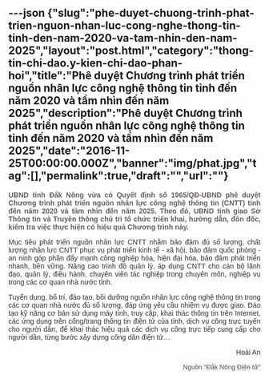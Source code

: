 ---json
{"slug":"phe-duyet-chuong-trinh-phat-trien-nguon-nhan-luc-cong-nghe-thong-tin-tinh-den-nam-2020-va-tam-nhin-den-nam-2025","layout":"post.html","category":"thong-tin-chi-dao.y-kien-chi-dao-phan-hoi","title":"Phê duyệt Chương trình phát triển nguồn nhân lực công nghệ thông tin tỉnh đến năm 2020 và tầm nhìn đến năm 2025","description":"Phê duyệt Chương trình phát triển nguồn nhân lực công nghệ thông tin tỉnh đến năm 2020 và tầm nhìn đến năm 2025","date":"2016-11-25T00:00:00.000Z","banner":"img/phat.jpg","tag":[],"permalink":true,"draft":"","url":""}
---
<p class="text-intro" style="font-family: Arial, sans-serif; text-align: justify; font-weight: bold; color: rgb(103, 96, 96);">UBND tỉnh Đắk Nông vừa có Quyết định số 1965/QĐ-UBND phê duyệt Chương trình phát triển nguồn nhân lực công nghệ thông tin (CNTT) tỉnh đến năm 2020 và tầm nhìn đến năm 2025. Theo đó, UBND tỉnh giao Sở Thông tin và Truyền thông chủ trì tổ chức triển khai, hướng dẫn, đôn đốc, kiểm tra việc thực hiện có hiệu quả Chương trình này.</p><div class="newscontent" style="color: rgb(51, 51, 51); font-family: Arial, sans-serif;"><p style="text-align: justify;">Mục tiêu phát triển nguồn nhân lực CNTT nhằm bảo đảm đủ số lượng, chất lượng nhân lực CNTT phục vụ phát triển kinh tế - xã hội, bảo đảm quốc phòng - an ninh góp phần đẩy mạnh công nghiệp hóa, hiện đại hóa, bảo đảm phát triển nhanh, bền vững. Nâng cao trình độ quản lý, áp dụng CNTT cho cán bộ lãnh đạo, quản lý, điều hành, chuyên viên tác nghiệp trong chuyên môn, nghiệp vụ trong các cơ quan nhà nước tỉnh.</p><p style="text-align: justify;">Tuyển dụng, bố trí, đào tạo, bồi dưỡng nguồn nhân lực công nghệ thông tin trong các cơ quan nhà nước đủ số lượng, đáp ứng yêu cầu nhiệm vụ được giao. Đào tạo kỹ năng cơ bản sử dụng máy tính, truy cập, khai thác thông tin trên Internet, các ứng dụng trên cổng/trang thông tin điện tử của tỉnh, dịch vụ công trực tuyến cho người dân, để khai thác hiệu quả các dịch vụ công trực tiếp cung cấp cho người dân, từng bước xây dựng công dân điện tử…</p><p style="text-align: right;">Hoài An</p><p style="text-align: right;"><span style="color: rgb(85, 85, 85); font-size: 13px; text-align: start; background-color: rgb(245, 245, 245);">Nguồn "Đắk Nông Điện tử"</span><br></p></div>